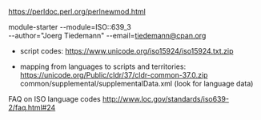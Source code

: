 

https://perldoc.perl.org/perlnewmod.html

module-starter --module=ISO::639_3 \
       --author="Joerg Tiedemann" --email=tiedemann@cpan.org



* script codes:
https://www.unicode.org/iso15924/iso15924.txt.zip


* mapping from languages to scripts and territories:
https://unicode.org/Public/cldr/37/cldr-common-37.0.zip
common/supplemental/supplementalData.xml
(look for language data)


FAQ on ISO language codes
http://www.loc.gov/standards/iso639-2/faq.html#24